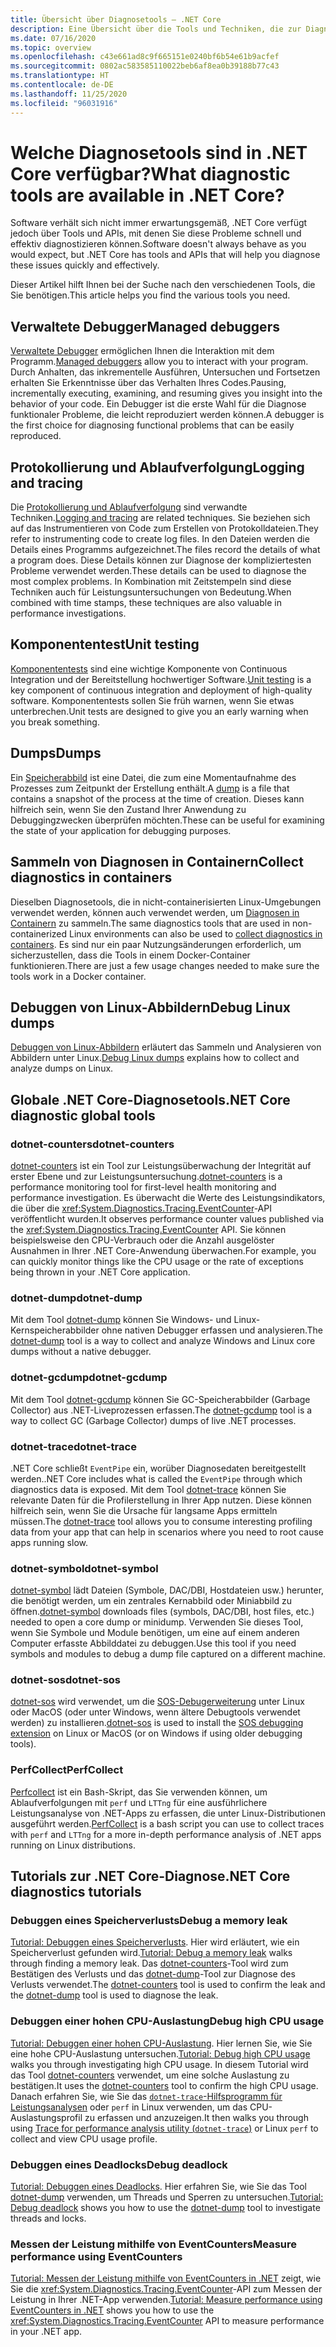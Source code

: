 ```yaml
---
title: Übersicht über Diagnosetools – .NET Core
description: Eine Übersicht über die Tools und Techniken, die zur Diagnose von .NET Core-Anwendungen zur Verfügung stehen.
ms.date: 07/16/2020
ms.topic: overview
ms.openlocfilehash: c43e661ad8c9f665151e0240bf6b54e61b9acfef
ms.sourcegitcommit: 0802ac583585110022beb6af8ea0b39188b77c43
ms.translationtype: HT
ms.contentlocale: de-DE
ms.lasthandoff: 11/25/2020
ms.locfileid: "96031916"
---
```

# <a name="what-diagnostic-tools-are-available-in-net-core"></a><span data-ttu-id="dd600-103">Welche Diagnosetools sind in .NET Core verfügbar?</span><span class="sxs-lookup"><span data-stu-id="dd600-103">What diagnostic tools are available in .NET Core?</span></span>

<span data-ttu-id="dd600-104">Software verhält sich nicht immer erwartungsgemäß, .NET Core verfügt jedoch über Tools und APIs, mit denen Sie diese Probleme schnell und effektiv diagnostizieren können.</span><span class="sxs-lookup"><span data-stu-id="dd600-104">Software doesn't always behave as you would expect, but .NET Core has tools and APIs that will help you diagnose these issues quickly and effectively.</span></span>

<span data-ttu-id="dd600-105">Dieser Artikel hilft Ihnen bei der Suche nach den verschiedenen Tools, die Sie benötigen.</span><span class="sxs-lookup"><span data-stu-id="dd600-105">This article helps you find the various tools you need.</span></span>

## <a name="managed-debuggers"></a><span data-ttu-id="dd600-106">Verwaltete Debugger</span><span class="sxs-lookup"><span data-stu-id="dd600-106">Managed debuggers</span></span>

<span data-ttu-id="dd600-107">[Verwaltete Debugger](managed-debuggers.md) ermöglichen Ihnen die Interaktion mit dem Programm.</span><span class="sxs-lookup"><span data-stu-id="dd600-107">[Managed debuggers](managed-debuggers.md) allow you to interact with your program.</span></span> <span data-ttu-id="dd600-108">Durch Anhalten, das inkrementelle Ausführen, Untersuchen und Fortsetzen erhalten Sie Erkenntnisse über das Verhalten Ihres Codes.</span><span class="sxs-lookup"><span data-stu-id="dd600-108">Pausing, incrementally executing, examining,  and resuming gives you insight into the behavior of your code.</span></span> <span data-ttu-id="dd600-109">Ein Debugger ist die erste Wahl für die Diagnose funktionaler Probleme, die leicht reproduziert werden können.</span><span class="sxs-lookup"><span data-stu-id="dd600-109">A debugger is the first choice for diagnosing functional problems that can be easily reproduced.</span></span>

## <a name="logging-and-tracing"></a><span data-ttu-id="dd600-110">Protokollierung und Ablaufverfolgung</span><span class="sxs-lookup"><span data-stu-id="dd600-110">Logging and tracing</span></span>

<span data-ttu-id="dd600-111">Die [Protokollierung und Ablaufverfolgung](logging-tracing.md) sind verwandte Techniken.</span><span class="sxs-lookup"><span data-stu-id="dd600-111">[Logging and tracing](logging-tracing.md) are related techniques.</span></span> <span data-ttu-id="dd600-112">Sie beziehen sich auf das Instrumentieren von Code zum Erstellen von Protokolldateien.</span><span class="sxs-lookup"><span data-stu-id="dd600-112">They refer to instrumenting code to create log files.</span></span> <span data-ttu-id="dd600-113">In den Dateien werden die Details eines Programms aufgezeichnet.</span><span class="sxs-lookup"><span data-stu-id="dd600-113">The files record the details of what a program does.</span></span> <span data-ttu-id="dd600-114">Diese Details können zur Diagnose der kompliziertesten Probleme verwendet werden.</span><span class="sxs-lookup"><span data-stu-id="dd600-114">These details can be used to diagnose the most complex problems.</span></span> <span data-ttu-id="dd600-115">In Kombination mit Zeitstempeln sind diese Techniken auch für Leistungsuntersuchungen von Bedeutung.</span><span class="sxs-lookup"><span data-stu-id="dd600-115">When combined with time stamps, these techniques are also valuable in performance investigations.</span></span>

## <a name="unit-testing"></a><span data-ttu-id="dd600-116">Komponententest</span><span class="sxs-lookup"><span data-stu-id="dd600-116">Unit testing</span></span>

<span data-ttu-id="dd600-117">[Komponententests](../testing/index.md) sind eine wichtige Komponente von Continuous Integration und der Bereitstellung hochwertiger Software.</span><span class="sxs-lookup"><span data-stu-id="dd600-117">[Unit testing](../testing/index.md) is a key component of continuous integration and deployment of high-quality software.</span></span> <span data-ttu-id="dd600-118">Komponententests sollen Sie früh warnen, wenn Sie etwas unterbrechen.</span><span class="sxs-lookup"><span data-stu-id="dd600-118">Unit tests are designed to give you an early warning when you break something.</span></span>

## <a name="dumps"></a><span data-ttu-id="dd600-119">Dumps</span><span class="sxs-lookup"><span data-stu-id="dd600-119">Dumps</span></span>

<span data-ttu-id="dd600-120">Ein [Speicherabbild](./dumps.md) ist eine Datei, die zum eine Momentaufnahme des Prozesses zum Zeitpunkt der Erstellung enthält.</span><span class="sxs-lookup"><span data-stu-id="dd600-120">A [dump](./dumps.md) is a file that contains a snapshot of the process at the time of creation.</span></span> <span data-ttu-id="dd600-121">Dieses kann hilfreich sein, wenn Sie den Zustand Ihrer Anwendung zu Debuggingzwecken überprüfen möchten.</span><span class="sxs-lookup"><span data-stu-id="dd600-121">These can be useful for examining the state of your application for debugging purposes.</span></span>

## <a name="collect-diagnostics-in-containers"></a><span data-ttu-id="dd600-122">Sammeln von Diagnosen in Containern</span><span class="sxs-lookup"><span data-stu-id="dd600-122">Collect diagnostics in containers</span></span>

<span data-ttu-id="dd600-123">Dieselben Diagnosetools, die in nicht-containerisierten Linux-Umgebungen verwendet werden, können auch verwendet werden, um [Diagnosen in Containern](diagnostics-in-containers.md) zu sammeln.</span><span class="sxs-lookup"><span data-stu-id="dd600-123">The same diagnostics tools that are used in non-containerized Linux environments can also be used to [collect diagnostics in containers](diagnostics-in-containers.md).</span></span> <span data-ttu-id="dd600-124">Es sind nur ein paar Nutzungsänderungen erforderlich, um sicherzustellen, dass die Tools in einem Docker-Container funktionieren.</span><span class="sxs-lookup"><span data-stu-id="dd600-124">There are just a few usage changes needed to make sure the tools work in a Docker container.</span></span>

## <a name="debug-linux-dumps"></a><span data-ttu-id="dd600-125">Debuggen von Linux-Abbildern</span><span class="sxs-lookup"><span data-stu-id="dd600-125">Debug Linux dumps</span></span>

<span data-ttu-id="dd600-126">[Debuggen von Linux-Abbildern](debug-linux-dumps.md) erläutert das Sammeln und Analysieren von Abbildern unter Linux.</span><span class="sxs-lookup"><span data-stu-id="dd600-126">[Debug Linux dumps](debug-linux-dumps.md) explains how to collect and analyze dumps on Linux.</span></span>

## <a name="net-core-diagnostic-global-tools"></a><span data-ttu-id="dd600-127">Globale .NET Core-Diagnosetools</span><span class="sxs-lookup"><span data-stu-id="dd600-127">.NET Core diagnostic global tools</span></span>

### <a name="dotnet-counters"></a><span data-ttu-id="dd600-128">dotnet-counters</span><span class="sxs-lookup"><span data-stu-id="dd600-128">dotnet-counters</span></span>

<span data-ttu-id="dd600-129">[dotnet-counters](dotnet-counters.md) ist ein Tool zur Leistungsüberwachung der Integrität auf erster Ebene und zur Leistungsuntersuchung.</span><span class="sxs-lookup"><span data-stu-id="dd600-129">[dotnet-counters](dotnet-counters.md) is a performance monitoring tool for first-level health monitoring and performance investigation.</span></span> <span data-ttu-id="dd600-130">Es überwacht die Werte des Leistungsindikators, die über die <xref:System.Diagnostics.Tracing.EventCounter>-API veröffentlicht wurden.</span><span class="sxs-lookup"><span data-stu-id="dd600-130">It observes performance counter values published via the <xref:System.Diagnostics.Tracing.EventCounter> API.</span></span> <span data-ttu-id="dd600-131">Sie können beispielsweise den CPU-Verbrauch oder die Anzahl ausgelöster Ausnahmen in Ihrer .NET Core-Anwendung überwachen.</span><span class="sxs-lookup"><span data-stu-id="dd600-131">For example, you can quickly monitor things like the CPU usage or the rate of exceptions being thrown in your .NET Core application.</span></span>

### <a name="dotnet-dump"></a><span data-ttu-id="dd600-132">dotnet-dump</span><span class="sxs-lookup"><span data-stu-id="dd600-132">dotnet-dump</span></span>

<span data-ttu-id="dd600-133">Mit dem Tool [dotnet-dump](dotnet-dump.md) können Sie Windows- und Linux-Kernspeicherabbilder ohne nativen Debugger erfassen und analysieren.</span><span class="sxs-lookup"><span data-stu-id="dd600-133">The [dotnet-dump](dotnet-dump.md) tool is a way to collect and analyze Windows and Linux core dumps without a native debugger.</span></span>

### <a name="dotnet-gcdump"></a><span data-ttu-id="dd600-134">dotnet-gcdump</span><span class="sxs-lookup"><span data-stu-id="dd600-134">dotnet-gcdump</span></span>

<span data-ttu-id="dd600-135">Mit dem Tool [dotnet-gcdump](dotnet-gcdump.md) können Sie GC-Speicherabbilder (Garbage Collector) aus .NET-Liveprozessen erfassen.</span><span class="sxs-lookup"><span data-stu-id="dd600-135">The [dotnet-gcdump](dotnet-gcdump.md) tool is a way to collect GC (Garbage Collector) dumps of live .NET processes.</span></span>

### <a name="dotnet-trace"></a><span data-ttu-id="dd600-136">dotnet-trace</span><span class="sxs-lookup"><span data-stu-id="dd600-136">dotnet-trace</span></span>

<span data-ttu-id="dd600-137">.NET Core schließt `EventPipe` ein, worüber Diagnosedaten bereitgestellt werden.</span><span class="sxs-lookup"><span data-stu-id="dd600-137">.NET Core includes what is called the `EventPipe` through which diagnostics data is exposed.</span></span> <span data-ttu-id="dd600-138">Mit dem Tool [dotnet-trace](dotnet-trace.md) können Sie relevante Daten für die Profilerstellung in Ihrer App nutzen. Diese können hilfreich sein, wenn Sie die Ursache für langsame Apps ermitteln müssen.</span><span class="sxs-lookup"><span data-stu-id="dd600-138">The [dotnet-trace](dotnet-trace.md) tool allows you to consume interesting profiling data from your app that can help in scenarios where you need to root cause apps running slow.</span></span>

### <a name="dotnet-symbol"></a><span data-ttu-id="dd600-139">dotnet-symbol</span><span class="sxs-lookup"><span data-stu-id="dd600-139">dotnet-symbol</span></span>

<span data-ttu-id="dd600-140">[dotnet-symbol](dotnet-symbol.md) lädt Dateien (Symbole, DAC/DBI, Hostdateien usw.) herunter, die benötigt werden, um ein zentrales Kernabbild oder Miniabbild zu öffnen.</span><span class="sxs-lookup"><span data-stu-id="dd600-140">[dotnet-symbol](dotnet-symbol.md) downloads files (symbols, DAC/DBI, host files, etc.) needed to open a core dump or minidump.</span></span> <span data-ttu-id="dd600-141">Verwenden Sie dieses Tool, wenn Sie Symbole und Module benötigen, um eine auf einem anderen Computer erfasste Abbilddatei zu debuggen.</span><span class="sxs-lookup"><span data-stu-id="dd600-141">Use this tool if you need symbols and modules to debug a dump file captured on a different machine.</span></span>

### <a name="dotnet-sos"></a><span data-ttu-id="dd600-142">dotnet-sos</span><span class="sxs-lookup"><span data-stu-id="dd600-142">dotnet-sos</span></span>

<span data-ttu-id="dd600-143">[dotnet-sos](dotnet-sos.md) wird verwendet, um die [SOS-Debugerweiterung](../../framework/tools/sos-dll-sos-debugging-extension.md) unter Linux oder MacOS (oder unter Windows, wenn ältere Debugtools verwendet werden) zu installieren.</span><span class="sxs-lookup"><span data-stu-id="dd600-143">[dotnet-sos](dotnet-sos.md) is used to install the [SOS debugging extension](../../framework/tools/sos-dll-sos-debugging-extension.md) on Linux or MacOS (or on Windows if using older debugging tools).</span></span>

### <a name="perfcollect"></a><span data-ttu-id="dd600-144">PerfCollect</span><span class="sxs-lookup"><span data-stu-id="dd600-144">PerfCollect</span></span>

<span data-ttu-id="dd600-145">[Perfcollect](trace-perfcollect-lttng.md) ist ein Bash-Skript, das Sie verwenden können, um Ablaufverfolgungen mit `perf` und `LTTng` für eine ausführlichere Leistungsanalyse von .NET-Apps zu erfassen, die unter Linux-Distributionen ausgeführt werden.</span><span class="sxs-lookup"><span data-stu-id="dd600-145">[PerfCollect](trace-perfcollect-lttng.md) is a bash script you can use to collect traces with `perf` and `LTTng` for a more in-depth performance analysis of .NET apps running on Linux distributions.</span></span>

## <a name="net-core-diagnostics-tutorials"></a><span data-ttu-id="dd600-146">Tutorials zur .NET Core-Diagnose</span><span class="sxs-lookup"><span data-stu-id="dd600-146">.NET Core diagnostics tutorials</span></span>

### <a name="debug-a-memory-leak"></a><span data-ttu-id="dd600-147">Debuggen eines Speicherverlusts</span><span class="sxs-lookup"><span data-stu-id="dd600-147">Debug a memory leak</span></span>

<span data-ttu-id="dd600-148">[Tutorial: Debuggen eines Speicherverlusts](debug-memory-leak.md). Hier wird erläutert, wie ein Speicherverlust gefunden wird.</span><span class="sxs-lookup"><span data-stu-id="dd600-148">[Tutorial: Debug a memory leak](debug-memory-leak.md) walks through finding a memory leak.</span></span> <span data-ttu-id="dd600-149">Das [dotnet-counters](dotnet-counters.md)-Tool wird zum Bestätigen des Verlusts und das [dotnet-dump](dotnet-dump.md)-Tool zur Diagnose des Verlusts verwendet.</span><span class="sxs-lookup"><span data-stu-id="dd600-149">The [dotnet-counters](dotnet-counters.md) tool is used to confirm the leak and the [dotnet-dump](dotnet-dump.md) tool is used to diagnose the leak.</span></span>

### <a name="debug-high-cpu-usage"></a><span data-ttu-id="dd600-150">Debuggen einer hohen CPU-Auslastung</span><span class="sxs-lookup"><span data-stu-id="dd600-150">Debug high CPU usage</span></span>

<span data-ttu-id="dd600-151">[Tutorial: Debuggen einer hohen CPU-Auslastung](debug-highcpu.md). Hier lernen Sie, wie Sie eine hohe CPU-Auslastung untersuchen.</span><span class="sxs-lookup"><span data-stu-id="dd600-151">[Tutorial: Debug high CPU usage](debug-highcpu.md) walks you through investigating high CPU usage.</span></span> <span data-ttu-id="dd600-152">In diesem Tutorial wird das Tool [dotnet-counters](dotnet-counters.md) verwendet, um eine solche Auslastung zu bestätigen.</span><span class="sxs-lookup"><span data-stu-id="dd600-152">It uses the [dotnet-counters](dotnet-counters.md) tool to confirm the high CPU usage.</span></span> <span data-ttu-id="dd600-153">Danach erfahren Sie, wie Sie das [`dotnet-trace`-Hilfsprogramm für Leistungsanalysen](dotnet-trace.md) oder `perf` in Linux verwenden, um das CPU-Auslastungsprofil zu erfassen und anzuzeigen.</span><span class="sxs-lookup"><span data-stu-id="dd600-153">It then walks you through using [Trace for performance analysis utility (`dotnet-trace`)](dotnet-trace.md) or Linux `perf` to collect and view CPU usage profile.</span></span>

### <a name="debug-deadlock"></a><span data-ttu-id="dd600-154">Debuggen eines Deadlocks</span><span class="sxs-lookup"><span data-stu-id="dd600-154">Debug deadlock</span></span>

<span data-ttu-id="dd600-155">[Tutorial: Debuggen eines Deadlocks](debug-deadlock.md). Hier erfahren Sie, wie Sie das Tool [dotnet-dump](dotnet-dump.md) verwenden, um Threads und Sperren zu untersuchen.</span><span class="sxs-lookup"><span data-stu-id="dd600-155">[Tutorial: Debug deadlock](debug-deadlock.md) shows you how to use the [dotnet-dump](dotnet-dump.md) tool to investigate threads and locks.</span></span>

### <a name="measure-performance-using-eventcounters"></a><span data-ttu-id="dd600-156">Messen der Leistung mithilfe von EventCounters</span><span class="sxs-lookup"><span data-stu-id="dd600-156">Measure performance using EventCounters</span></span>

<span data-ttu-id="dd600-157">[Tutorial: Messen der Leistung mithilfe von EventCounters in .NET](event-counter-perf.md) zeigt, wie Sie die <xref:System.Diagnostics.Tracing.EventCounter>-API zum Messen der Leistung in Ihrer .NET-App verwenden.</span><span class="sxs-lookup"><span data-stu-id="dd600-157">[Tutorial: Measure performance using EventCounters in .NET](event-counter-perf.md) shows you how to use the <xref:System.Diagnostics.Tracing.EventCounter> API to measure performance in your .NET app.</span></span>

